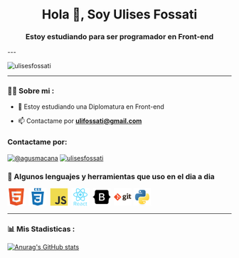 <div id="header" align="center">
    <h1 align="center">Hola 👋, Soy Ulises Fossati</h1>
    <h3 align="center">Estoy estudiando para ser programador en Front-end</h3>
</div>
---

<p align="left"> <img src="https://komarev.com/ghpvc/?username=ulisesfossati&label=Profile%20views&color=0e75b6&style=flat" alt="ulisesfossati" /> </p>

---
### 👨‍💻 Sobre mi :

- 📝 Estoy estudiando una Diplomatura en Front-end

- 📫 Contactame por **ulifossati@gmail.com**

<h3 align="left">Contactame por:</h3>

<p align="left">

<a href="https://twitter.com/UlisesFossati" target="blank"><img align="center" src="https://raw.githubusercontent.com/rahuldkjain/github-profile-readme-generator/master/src/images/icons/Social/twitter.svg" alt="@agusmacana" height="30" width="40" /></a>
<a href="https://www.instagram.com/ulisesfossati/" target="blank"><img align="center" src="https://raw.githubusercontent.com/rahuldkjain/github-profile-readme-generator/master/src/images/icons/Social/instagram.svg" alt="ulisesfossati" height="30" width="40" /></a>

</p>

<div align="left">
    <h3>🔨 Algunos lenguajes y herramientas que uso en el dia a dia</h3>
    <div>
        <img src="https://github.com/devicons/devicon/blob/master/icons/html5/html5-original.svg" title="HTML5" alt="HTML" width="40" height="40"/>&nbsp;
        <img src="https://github.com/devicons/devicon/blob/master/icons/css3/css3-plain-wordmark.svg"  title="CSS3" alt="CSS" width="40" height="40"/>&nbsp;
        <img src="https://github.com/devicons/devicon/blob/master/icons/javascript/javascript-original.svg" title="JavaScript" alt="JavaScript" width="40" height="40"/>&nbsp;
        <img src="https://github.com/devicons/devicon/blob/master/icons/react/react-original-wordmark.svg" title="React" alt="React" width="40" height="40"/>&nbsp;
        <img src="https://github.com/devicons/devicon/blob/master/icons/bootstrap/bootstrap-plain.svg" title="Bootstrap" alt="Bootstrap" width="40" height="40"/>&nbsp;
        <img src="https://github.com/devicons/devicon/blob/master/icons/git/git-original-wordmark.svg" title="Git" **alt="Git" width="40" height="40"/>
        <img src="https://github.com/devicons/devicon/blob/master/icons/python/python-original.svg" title="Git" **alt="Git" width="40" height="40"/>
      </div>
</div>

---
### 📊 Mis Stadisticas :

[![Anurag's GitHub stats](https://github-readme-stats.vercel.app/api?username=ulisesfossati)](https://github.com/anuraghazra/github-readme-stats)
